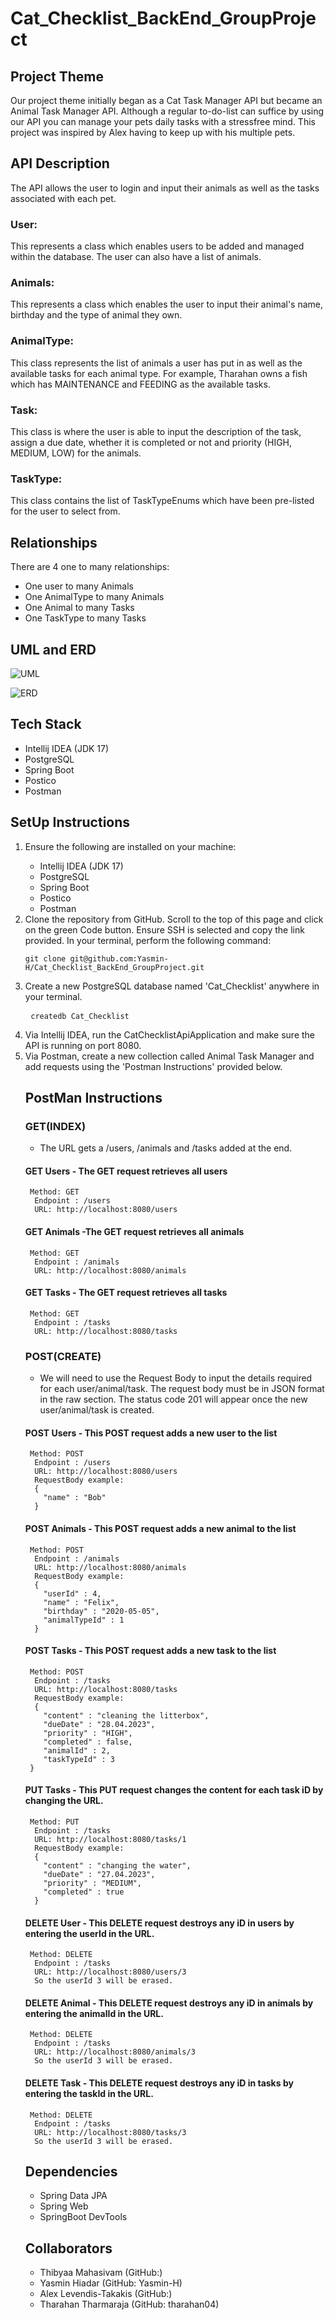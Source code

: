# Cat_Checklist_BackEnd_GroupProject

## Project Theme

Our project theme initially began as a Cat Task Manager API but became an Animal Task Manager API. Although a regular to-do-list can suffice by using our
API you can manage your pets daily tasks with a stressfree mind. This project was inspired by Alex having to keep up with his multiple pets.

## API Description

The API allows the user to login and input their animals as well as the tasks associated with each pet.  

### User:
This represents a class which enables users to be added and managed within the database. The user can also have a list of animals.

### Animals:
This represents a class which enables the user to input their animal's name, birthday and the type of animal they own.

### AnimalType: 
This class represents the list of animals a user has put in as well as the available tasks for each animal type. 
For example, Tharahan owns a fish which has MAINTENANCE and FEEDING as the available tasks. 

### Task:
This class is where the user is able to input the description of the task, assign a due date, whether it is completed or not and priority (HIGH, MEDIUM, LOW)
for the animals.

### TaskType: 
This class contains the list of TaskTypeEnums which have been pre-listed for the user to select from.

## Relationships
There are 4 one to many relationships:
- One user to many Animals
- One AnimalType to many Animals
- One Animal to many Tasks
- One TaskType to many Tasks

## UML and ERD
![UML](https://user-images.githubusercontent.com/126498385/234849711-ce070932-bb02-4236-960c-da685652c6f8.png)

![ERD](https://user-images.githubusercontent.com/126498385/234849953-0981fac0-65b0-426d-830a-0cea8afb75f6.png)

## Tech Stack
<ul>
<li>Intellij IDEA (JDK 17)</li>
<li>PostgreSQL</li>
<li>Spring Boot</li>
<li>Postico</li>
<li>Postman</li>
</ul>

## SetUp Instructions 
<ol>
<li>Ensure the following are installed on your machine:</li>
<ul>
<li>Intellij IDEA (JDK 17)</li>
<li>PostgreSQL</li>
<li>Spring Boot</li>
<li>Postico</li>
<li>Postman</li>
</ul>

<li> Clone the repository from GitHub. Scroll to the top of this page and click on the green Code button. Ensure SSH is selected and copy the link provided. In your terminal, perform the following command:
  <pre><code>git clone git@github.com:Yasmin-H/Cat_Checklist_BackEnd_GroupProject.git</code></pre> </li>

<li> Create a new PostgreSQL database named 'Cat_Checklist' anywhere in your terminal.</li>
  <pre> <code>createdb Cat_Checklist </code></pre>

<li> Via Intellij IDEA, run the CatChecklistApiApplication and make sure the API is running on port 8080.</li>

<li> Via Postman, create a new collection called Animal Task Manager and add requests using the 'Postman Instructions' provided below.</li>
  

  ## PostMan Instructions 
 ### GET(INDEX)
  - The URL gets a /users, /animals and /tasks added at the end.
 #### GET Users - The GET request retrieves all users
  <pre><code> Method: GET
  Endpoint : /users
  URL: http://localhost:8080/users</code></pre>
  
  #### GET Animals -The GET request retrieves all animals
  <pre><code> Method: GET
  Endpoint : /animals
  URL: http://localhost:8080/animals</code></pre>
 
   
 #### GET Tasks - The GET request retrieves all tasks 
  <pre><code> Method: GET
  Endpoint : /tasks
  URL: http://localhost:8080/tasks </code></pre>
  
  
  
  ### POST(CREATE)
  - We will need to use the Request Body to input the details required for each user/animal/task.
  The request body must be in JSON format in the raw section. The status code 201 will appear once the new user/animal/task is created.
 
  #### POST Users - This POST request adds a new user to the list
  <pre><code> Method: POST
  Endpoint : /users
  URL: http://localhost:8080/users
  RequestBody example: 
  {
    "name" : "Bob"
  }                   </code></pre>
  
  
  #### POST Animals - This POST request adds a new animal to the list
  <pre><code> Method: POST
  Endpoint : /animals
  URL: http://localhost:8080/animals
  RequestBody example: 
  {
    "userId" : 4,
    "name" : "Felix",
    "birthday" : "2020-05-05",
    "animalTypeId" : 1
  }                    </code></pre>
 
   
  #### POST Tasks - This POST request adds a new task to the list
  <pre><code> Method: POST
  Endpoint : /tasks
  URL: http://localhost:8080/tasks 
  RequestBody example:
  {
    "content" : "cleaning the litterbox",
    "dueDate" : "28.04.2023",
    "priority" : "HIGH",
    "completed" : false,
    "animalId" : 2,
    "taskTypeId" : 3
 }                   </code></pre>
  
  
  #### PUT Tasks - This PUT request changes the content for each task iD by changing the URL.
  <pre><code> Method: PUT
  Endpoint : /tasks
  URL: http://localhost:8080/tasks/1 
  RequestBody example:
  {
    "content" : "changing the water",
    "dueDate" : "27.04.2023",
    "priority" : "MEDIUM",
    "completed" : true
  }                   </code></pre>
  
  
  #### DELETE User - This DELETE request destroys any iD in users by entering the userId in the URL.
  <pre><code> Method: DELETE
  Endpoint : /tasks
  URL: http://localhost:8080/users/3
  So the userId 3 will be erased.   </code></pre>
  
   #### DELETE Animal - This DELETE request destroys any iD in animals by entering the animalId in the URL.
  <pre><code> Method: DELETE
  Endpoint : /tasks
  URL: http://localhost:8080/animals/3
  So the userId 3 will be erased.   </code></pre> 
  
  
  #### DELETE Task - This DELETE request destroys any iD in tasks by entering the taskId in the URL.
  <pre><code> Method: DELETE
  Endpoint : /tasks
  URL: http://localhost:8080/tasks/3
  So the userId 3 will be erased.   </code></pre>
  
  
  ## Dependencies
  <ul>
<li>Spring Data JPA</li>
<li>Spring Web</li>
<li>SpringBoot DevTools</li>
</ul>
  
  ## Collaborators
 <ul>
<li>Thibyaa Mahasivam (GitHub:) </li>
<li>Yasmin Hiadar (GitHub: Yasmin-H)</li>
<li>Alex Levendis-Takakis (GitHub:)</li>
<li>Tharahan Tharmaraja (GitHub: tharahan04) </li>
</ul>
  
  
  
  
  
  
  
  
  
  
  
  
  
  







